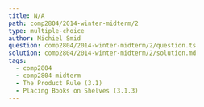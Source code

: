 ```yaml
---
title: N/A
path: comp2804/2014-winter-midterm/2
type: multiple-choice
author: Michiel Smid
question: comp2804/2014-winter-midterm/2/question.ts
solution: comp2804/2014-winter-midterm/2/solution.md
tags:
  - comp2804
  - comp2804-midterm
  - The Product Rule (3.1)
  - Placing Books on Shelves (3.1.3)
---
```

